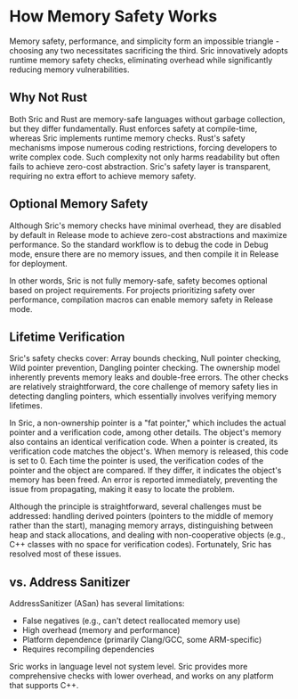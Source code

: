 # How Memory Safety Works

Memory safety, performance, and simplicity form an impossible triangle - choosing any two necessitates sacrificing the third. Sric innovatively adopts runtime memory safety checks, eliminating overhead while significantly reducing memory vulnerabilities.

## Why Not Rust
Both Sric and Rust are memory-safe languages without garbage collection, but they differ fundamentally. Rust enforces safety at compile-time, whereas Sric implements runtime memory checks. Rust's safety mechanisms impose numerous coding restrictions, forcing developers to write complex code. Such complexity not only harms readability but often fails to achieve zero-cost abstraction. Sric's safety layer is transparent, requiring no extra effort to achieve memory safety.

## Optional Memory Safety
Although Sric's memory checks have minimal overhead, they are disabled by default in Release mode to achieve zero-cost abstractions and maximize performance. So the standard workflow is to debug the code in Debug mode, ensure there are no memory issues, and then compile it in Release for deployment.

In other words, Sric is not fully memory-safe, safety becomes optional based on project requirements. For projects prioritizing safety over performance, compilation macros can enable memory safety in Release mode.

## Lifetime Verification
Sric's safety checks cover: Array bounds checking, Null pointer checking, Wild pointer prevention, Dangling pointer checking. The ownership model inherently prevents memory leaks and double-free errors. The other checks are relatively straightforward, the core challenge of memory safety lies in detecting dangling pointers, which essentially involves verifying memory lifetimes.

In Sric, a non-ownership pointer is a "fat pointer," which includes the actual pointer and a verification code, among other details. The object's memory also contains an identical verification code. When a pointer is created, its verification code matches the object's. When memory is released, this code is set to 0. Each time the pointer is used, the verification codes of the pointer and the object are compared. If they differ, it indicates the object's memory has been freed. An error is reported immediately, preventing the issue from propagating, making it easy to locate the problem.

Although the principle is straightforward, several challenges must be addressed: handling derived pointers (pointers to the middle of memory rather than the start), managing memory arrays, distinguishing between heap and stack allocations, and dealing with non-cooperative objects (e.g., C++ classes with no space for verification codes). Fortunately, Sric has resolved most of these issues.

## vs. Address Sanitizer
AddressSanitizer (ASan) has several limitations:

- False negatives (e.g., can't detect reallocated memory use)
- High overhead (memory and performance)
- Platform dependence (primarily Clang/GCC, some ARM-specific)
- Requires recompiling dependencies

Sric works in language level not system level. Sric provides more comprehensive checks with lower overhead, and works on any platform that supports C++.
